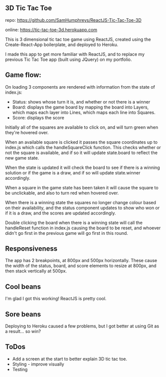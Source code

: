 3D Tic Tac Toe
----------------

repo: https://github.com/SamHumphreys/ReactJS-Tic-Tac-Toe-3D

online: https://tic-tac-toe-3d.herokuapp.com

This is 3 dimensional tic tac toe game using ReactJS, created using the Create-React-App boilerplate, and deployed to Heroku.

I made this app to get more familiar with ReactJS, and to replace my previous Tic Tac Toe app (built using JQuery) on my portfolio.

Game flow:
----------
On loading 3 components are rendered with information from the state of index.js:

  * Status: shows whose turn it is, and whether or not there is a winner
  * Board: displays the game board by mapping the board into Layers, which maps each layer into Lines, which maps each line into Squares.
  * Score: displays the score

Initially all of the squares are available to click on, and will turn green when they're hovered over.

When an available square is clicked it passes the square coordinates up to index.js which
calls the handleSquareClick function. This checks whether or not the square is
available, and if so it will update state.board to reflect the new game state.

When the state is updated it will check the board to see if there is a winning solution or if the game is a draw, and if so will update state.winner accordingly.

When a square in the game state has been taken it will cause the square to be unclickable, and also to turn red when hovered over.

When there is a winning state the squares no longer change colour based on their availability, and the status component updates to show who won or if it is a draw, and the scores are updated accordingly.

Double clicking the board when there is a winning state will call the handleReset function in index.js causing the board to be reset, and whoever didn't go first in the previous game will go first in this round.

Responsiveness
--------------
The app has 2 breakpoints, at 800px and 500px horizontally. These cause the width of the status, board, and score elements to resize at 800px, and then stack vertically at 500px.

Cool beans
-----------
I'm glad I got this working! ReactJS is pretty cool.

Sore beans
-----------
Deploying to Heroku caused a few problems, but I got better at using Git as a result... so win?

ToDos
------
* Add a screen at the start to better explain 3D tic tac toe.
* Styling - improve visually
* Testing

